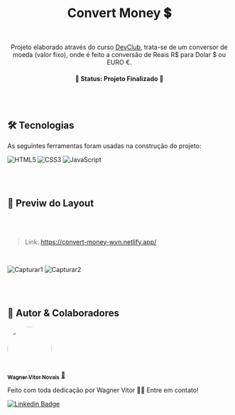 <h1 align="center">Convert Money 💲</h1>

<br>

<p align="center">Projeto elaborado através do curso <a href="https://rodolfomori.com.br/devclub/">DevClub</a>, trata-se de um conversor de moeda (valor fixo), onde é feito a conversão de Reais R$ para Dolar $ ou EURO €.</p>
<h4 align="center"> 
	🚧 Status: Projeto Finalizado  🚧
</h4>

<br>
<br>

## 🛠 Tecnologias

As seguintes ferramentas foram usadas na construção do projeto:

![HTML5](https://img.shields.io/badge/html5-%23E34F26.svg?style=for-the-badge&logo=html5&logoColor=white)
![CSS3](https://img.shields.io/badge/css3-%231572B6.svg?style=for-the-badge&logo=css3&logoColor=white)
![JavaScript](https://img.shields.io/badge/javascript-%23323330.svg?style=for-the-badge&logo=javascript&logoColor=%23F7DF1E)

<br>
<br>

## 🎨 Previw do Layout

<br>
<br>

>Link: https://convert-money-wvn.netlify.app/

<br>

![Capturar1](https://user-images.githubusercontent.com/89936463/159054533-d07d0a47-9af5-428c-9491-c66cd3dde167.PNG)
![Capturar2](https://user-images.githubusercontent.com/89936463/159054557-2ada22a3-5297-4821-9de0-ea653391ad09.PNG)

<br>
<br>


## 🤝 Autor & Colaboradores

<a href="https://www.linkedin.com/in/wagner-vitor-novais">
 <img style="border-radius: 50%;" src="https://avatars.githubusercontent.com/u/89936463?s=400&u=e299a61a15d52f1558fb44bd041f81fcbaa06b41&v=4" width="100px;" alt=""/>
 <br />
 <sub><b>Wagner Vitor Novais</b></sub></a> <a href="https://github.com/Tsukhiro" title="Wagner">🚀</a>

<br>

Feito com toda dedicação por Wagner Vitor 👋🏽 Entre em contato!

[![Linkedin Badge](https://img.shields.io/badge/-Wagner-blue?style=flat-square&logo=Linkedin&logoColor=white&link=https://www.linkedin.com/in/wagner-vitor-novais/)](https://www.linkedin.com/in/wagner-vitor-novais/)
 

